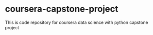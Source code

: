 # coursera-capstone-project
This is code repository for coursera data science with python capstone project
